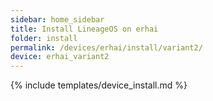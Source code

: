 ```yaml
---
sidebar: home_sidebar
title: Install LineageOS on erhai
folder: install
permalink: /devices/erhai/install/variant2/
device: erhai_variant2
---
```

{% include templates/device_install.md %}
